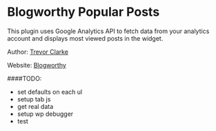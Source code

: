 Blogworthy Popular Posts
========================

This plugin uses Google Analytics API to fetch data from your analytics account and displays most viewed posts in the widget.

Author: [Trevor Clarke](https://github.com/TrevorJTClarke)

Website: [Blogworthy](http://blogworthy.com)

####TODO:
- set defaults on each ul
- setup tab js
- get real data
- setup wp debugger
- test